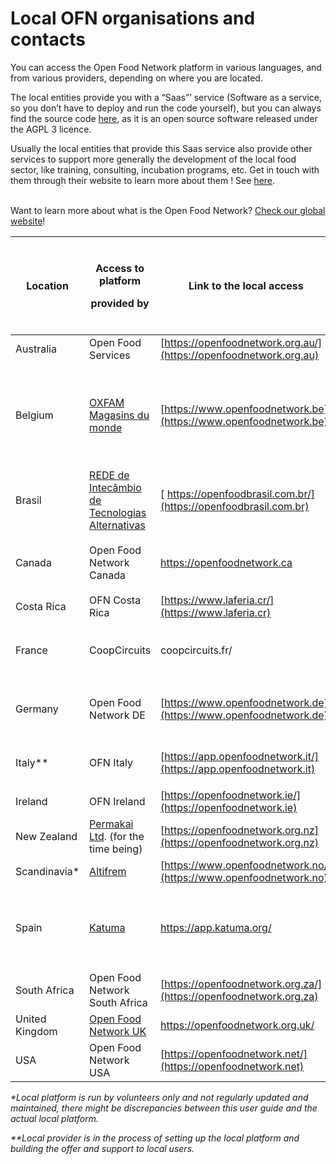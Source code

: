 # Local OFN organisations and contacts

You can access the Open Food Network platform in various languages, and from various providers, depending on where you are located.&#x20;

The local entities provide you with a “Saas”’ service (Software as a service, so you don’t have to deploy and run the code yourself), but you can always find the source code [here](https://github.com/openfoodfoundation/openfoodnetwork#boards?repos=6257856), as it is an open source software released under the AGPL 3 licence.

Usually the local entities that provide this Saas service also provide other services to support more generally the development of the local food sector, like training, consulting, incubation programs, etc. Get in touch with them through their website to learn more about them !  See [here](https://www.openfoodnetwork.org/find-your-local-open-food-network/).

\
Want to learn more about what is the Open Food Network? [Check our global website](https://www.openfoodnetwork.org)!

| Location       | <p>Access to platform </p><p>provided by</p>                                                                             | Link to the local access                                           | <p>Languages provided </p><p>by the local platform</p> |
| -------------- | ------------------------------------------------------------------------------------------------------------------------ | ------------------------------------------------------------------ | ------------------------------------------------------ |
| Australia      | Open Food Services                                                                                                       | [https://openfoodnetwork.org.au/](https://openfoodnetwork.org.au)  | English                                                |
| Belgium        | [OXFAM Magasins du monde](https://www.oxfammagasinsdumonde.be/acheter-equitable/open-food-network-belgium/#.XYoOOvfgo5k) | [https://www.openfoodnetwork.be](https://www.openfoodnetwork.be)   | <p>French</p><p>German</p><p>English</p><p>Deutsch</p> |
| Brasil         | [REDE de Intecâmbio de Tecnologias Alternativas](http://redemg.org.br)                                                   | [ https://openfoodbrasil.com.br/](https://openfoodbrasil.com.br)   | Portuguese                                             |
| Canada         | Open Food Network Canada                                                                                                 | [https://openfoodnetwork.ca ](https://openfoodnetwork.ca)          | <p>English</p><p>French</p>                            |
| Costa Rica     | OFN Costa Rica                                                                                                           | [https://www.laferia.cr/](https://www.laferia.cr)                  | Spanish English                                        |
| France         | CoopCircuits                                                                                                             | coopcircuits.fr/                                                   | <p>French</p><p>Italian</p>                            |
| Germany        | Open Food Network DE                                                                                                     | [https://www.openfoodnetwork.de](https://www.openfoodnetwork.de)   | <p>German</p><p>English</p>                            |
| Italy\*\*      | OFN Italy                                                                                                                | [https://app.openfoodnetwork.it/](https://app.openfoodnetwork.it)  | <p>Italian<br>English</p>                              |
| Ireland        | OFN Ireland                                                                                                              | [https://openfoodnetwork.ie/](https://openfoodnetwork.ie)          | English                                                |
| New Zealand    | [Permakai Ltd](https://permakai.nz). (for the time being)                                                                | [https://openfoodnetwork.org.nz](https://openfoodnetwork.org.nz)   | English                                                |
| Scandinavia\*  | [Altifrem](https://altifrem.wordpress.com)                                                                               | [https://www.openfoodnetwork.no/](https://www.openfoodnetwork.no)  | Norwegian Swedish                                      |
| Spain          | [Katuma](http://katuma.org)                                                                                              | [https://app.katuma.org/ ](https://app.katuma.org)                 | <p>Castellano</p><p>Catalan Portuguese Italian</p>     |
| South Africa   | Open Food Network South Africa                                                                                           | [https://openfoodnetwork.org.za/](https://openfoodnetwork.org.za)  | English                                                |
| United Kingdom | [Open Food Network UK](https://about.openfoodnetwork.org.uk)                                                             | [https://openfoodnetwork.org.uk/ ](https://openfoodnetwork.org.uk) | English                                                |
| USA            | Open Food Network USA                                                                                                    | [https://openfoodnetwork.net/](https://openfoodnetwork.net)        | English                                                |

_\*Local platform is run by volunteers only and not regularly updated and maintained, there might be discrepancies between this user guide and the actual local platform._

_\*\*Local provider is in the process of setting up the local platform and building the offer and support to local users._
